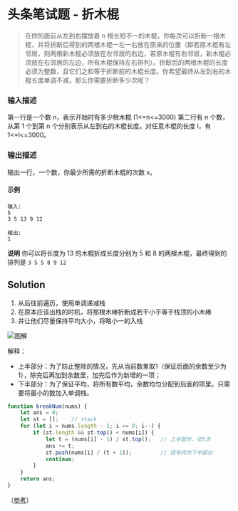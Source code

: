 # 头条笔试题 - 折木棍

> 在你的面前从左到右摆放着 n 根长短不一的木棍，你每次可以折断一根木棍，并将折断后得到的两根木棍一左一右放在原来的位置（即若原木棍有左邻居，则两根新木棍必须放在左邻居的右边，若原木棍有右邻居，新木棍必须放在右邻居的左边，所有木棍保持左右排列）。折断后的两根木棍的长度必须为整数，且它们之和等于折断前的木棍长度。你希望最终从左到右的木棍长度单调不减，那么你需要折断多少次呢？

### 输入描述

第一行是一个数 n，表示开始时有多少根木棍 (1<=n<=3000) 第二行有 n 个数，从第 1 个到第 n 个分别表示从左到右的木棍长度。对任意木棍的长度 l，有 1<=l<=3000。

### 输出描述

输出一行，一个数，你最少所需的折断木棍的次数 x。

#### 示例

```
输入:
5
3 5 13 9 12

输出:
1
```

**说明**
你可以将长度为 13 的木棍折成长度分别为 5 和 8 的两根木棍，最终得到的排列是 `3 5 5 8 9 12`

## Solution

1. 从后往前遍历，使用单调递减栈
2. 在原本应该出栈的时机，将那根木棒折断成若干小于等于栈顶的小木棒
3. 并让他们尽量保持平均大小，将略小一的入栈

![图解](https://pic.leetcode-cn.com/a7fc70d47e1b0706a62f6bda284f61360d56cdd36038ffdc5419e901cbc1f266-%E5%9B%BE%E7%89%87.png)

解释：

* 上半部分：为了防止整除的情况，先从当前数里取1（保证后面的余数至少为1），除完后再加到余数里，加完后作为新增的一项；
* 下半部分：为了保证平均，将所有数平均，余数均匀分配到后面的项里。只需要将最小的数加入单调栈。

```js
function breakNum(nums) {
    let ans = 0;
    let st = [];	// stack
    for (let i = nums.length - 1; i >= 0; i--) {
        if (st.length && st.top() < nums[i]) {
            let t = (nums[i] - 1) / st.top();	// 上半部分，切t次
            ans += t;
            st.push(nums[i] / (t + 1));			// 括号内为下半部分
            continue;
        }
    }
    return ans;
}
```

（[参考](https://leetcode-cn.com/circle/discuss/eXOcnD/view/SecVmv/)）